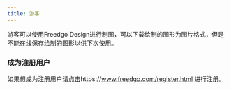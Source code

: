 ```yaml
---
title: 游客
---
```


游客可以使用Freedgo Design进行制图，可以下载绘制的图形为图片格式，但是不能在线保存绘制的图形以供下次使用。
### 成为注册用户
如果想成为注册用户请点击https://www.freedgo.com/register.html 进行注册。
 

